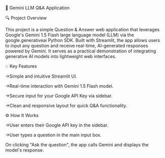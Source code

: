 🤖 Gemini LLM Q&A Application

🔍 Project Overview

This project is a simple Question & Answer web application that leverages Google's Gemini 1.5 Flash large language model (LLM) via the google.generativeai Python SDK. Built with Streamlit, the app allows users to input any question and receive real-time, AI-generated responses powered by Gemini. It serves as a practical demonstration of integrating generative AI models into lightweight web interfaces.

💡 Key Features

->Simple and intuitive Streamlit UI.

->Real-time interaction with Gemini 1.5 Flash model.

->Secure input for your Google API Key via sidebar.

->Clean and responsive layout for quick Q&A functionality.

⚙️ How It Works

->User enters their Google API key in the sidebar.

->User types a question in the main input box.

On clicking "Ask the question", the app calls Gemini and displays the model's response.
